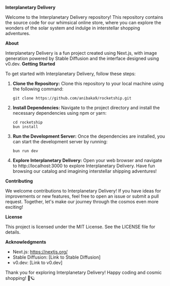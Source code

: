**Interplanetary Delivery**

Welcome to the Interplanetary Delivery repository! This repository contains the source code for our whimsical online store, where you can explore the wonders of the solar system and indulge in interstellar shopping adventures.

**About**

Interplanetary Delivery is a fun project created using Next.js, with image generation powered by Stable Diffusion and the interface designed using v0.dev.
**Getting Started**

To get started with Interplanetary Delivery, follow these steps:

1. **Clone the Repository:** Clone this repository to your local machine using the following command:

   ```
   git clone https://github.com/anibaka9/rocketship.git
   ```

2. **Install Dependencies:** Navigate to the project directory and install the necessary dependencies using npm or yarn:

   ```
   cd rocketship
   bun install
   ```

3. **Run the Development Server:** Once the dependencies are installed, you can start the development server by running:

   ```
   bun run dev
   ```

4. **Explore Interplanetary Delivery:** Open your web browser and navigate to http://localhost:3000 to explore Interplanetary Delivery. Have fun browsing our catalog and imagining interstellar shipping adventures!

**Contributing**

We welcome contributions to Interplanetary Delivery! If you have ideas for improvements or new features, feel free to open an issue or submit a pull request. Together, let's make our journey through the cosmos even more exciting!

**License**

This project is licensed under the MIT License. See the LICENSE file for details.

**Acknowledgments**

- Next.js: https://nextjs.org/
- Stable Diffusion: [Link to Stable Diffusion]
- v0.dev: [Link to v0.dev]

Thank you for exploring Interplanetary Delivery! Happy coding and cosmic shopping! 🚀🪐

